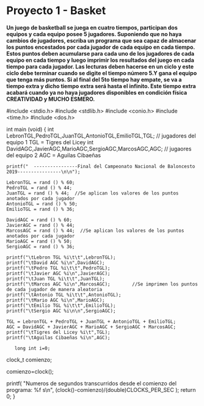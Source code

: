 # Proyecto 1 - Basket

**Un juego de basketball se juega en cuatro tiempos, participan dos equipos y cada equipo posee 5 jugadores. Suponiendo que no haya cambios de jugadores, escriba un programa que sea capaz de almacenar los puntos encestados por cada jugador de cada equipo en cada tiempo. Estos puntos deben acumularse para cada uno de los jugadores de cada equipo en cada tiempo y luego imprimir los resultados del juego en cada tiempo para cada jugador. Las lecturas deben hacerse en un ciclo y este ciclo debe terminar cuando se digite el tiempo número 5.Y gana el equipo que tenga más puntos. Si al final del 5to tiempo hay empate, se va a tiempo extra y dicho tiempo extra será hasta el infinito. Este tiempo extra acabará cuando ya no haya jugadores disponibles en condición física CREATIVIDAD y MUCHO ESMERO.**


#include <stdio.h>
#include <stdlib.h>
#include <conio.h>
#include <time.h>
#include <dos.h>

int main (void)
{
    int LebronTGL,PedroTGL,JuanTGL,AntonioTGL,EmilioTGL,TGL; // jugadores del equipo 1 TGL = Tigres del Licey
    int DavidAGC,JavierAGC,MarioAGC,SergioAGC,MarcosAGC,AGC; // jugaores del equipo 2 AGC = Aguilas Cibaeñas
    
    printf("  ----------------Final del Campeonato Nacional de Baloncesto 2019----------------\n\n");
    
    LebronTGL = rand () % 60;
    PedroTGL = rand () % 44;
    JuanTGL = rand () % 44;  //Se aplican los valores de los puntos anotados por cada jugador
    AntonioTGL = rand () % 50;
    EmilioTGL = rand () % 36;
    
    DavidAGC = rand () % 60;
    JavierAGC = rand () % 44;
    MarcosAGC = rand () % 44;  //Se aplican los valores de los puntos anotados por cada jugador
    MarioAGC = rand () % 50;
    SergioAGC = rand () % 36;
    
    printf("\tLebron TGL %i\t\t",LebronTGL);
    printf("\tDavid AGC %i\n",DavidAGC);
    printf("\tPedro TGL %i\t\t",PedroTGL);
    printf("\tJavier AGC %i\n",JavierAGC);
    printf("\tJuan TGL %i\t\t",JuanTGL);
    printf("\tMarcos AGC %i\n",MarcosAGC);        //Se imprimen los puntos de cada jugador de manera aleatoria
    printf("\tAntonio TGL %i\t\t",AntonioTGL);
    printf("\tMario AGC %i\n",MarioAGC);
    printf("\tEmilio TGL %i\t\t",EmilioTGL);
    printf("\tSergio AGC %i\n\n",SergioAGC);
    
    TGL = LebronTGL + PedroTGL + JuanTGL + AntonioTGL + EmilioTGL;
    AGC = DavidAGC + JavierAGC + MarioAGC + SergioAGC + MarcosAGC;
    printf("\tTigres del Licey %i\t",TGL);
    printf("\tAguilas Cibaeñas %i\n",AGC);
 
       long int i=0;
   clock_t comienzo;
 
   comienzo=clock();
   
 
   printf( "Numeros de segundos transcurridos desde el comienzo del programa: %f s\n", (clock()-comienzo)/(double)CLOCKS_PER_SEC );
    return 0;
}

      

